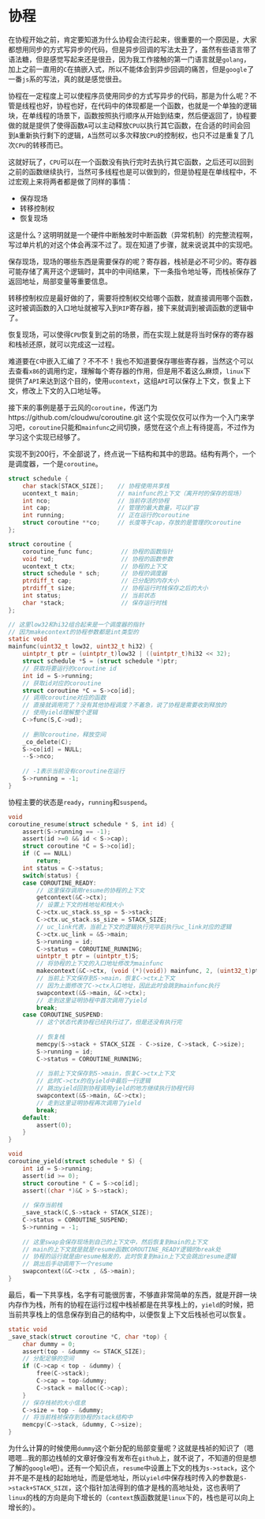 # 协程

在协程开始之前，肯定要知道为什么协程会流行起来，很重要的一个原因是，大家都想用同步的方式写异步的代码，但是异步回调的写法太丑了，虽然有些语言带了语法糖，但是感觉写起来还是很丑，因为我工作接触的第一门语言就是`golang`，加上之前一直用的`C`在搞嵌入式，所以不能体会到异步回调的痛苦，但是`google`了一番`js`系的写法，真的就是感觉很丑。

协程在一定程度上可以使程序员使用同步的方式写异步的代码，那是为什么呢？不管是线程也好，协程也好，在代码中的体现都是一个函数，也就是一个单独的逻辑块，在单线程的场景下，函数按照执行顺序从开始到结束，然后便返回了，协程要做的就是提供了使得函数`A`可以主动释放`CPU`以执行其它函数，在合适的时间会回到`A`重新执行剩下的逻辑，`A`当然可以多次释放`CPU`的控制权，也只不过是重复了几次`CPU`的转移而已。

这就好玩了，`CPU`可以在一个函数没有执行完时去执行其它函数，之后还可以回到之前的函数继续执行，当然可多线程也是可以做到的，但是协程是在单线程中，不过宏观上来将两者都是做了同样的事情：

- 保存现场
- 转移控制权
- 恢复现场

这是什么？这明明就是一个硬件中断触发时中断函数（异常机制）的完整流程啊，写过单片机的对这个体会再深不过了。现在知道了步骤，就来说说其中的实现吧。

保存现场，现场的哪些东西是需要保存的呢？寄存器，栈祯是必不可少的。寄存器可能存储了离开这个逻辑时，其中的中间结果，下一条指令地址等，而栈祯保存了返回地址，局部变量等重要信息。

转移控制权应是最好做的了，需要将控制权交给哪个函数，就直接调用哪个函数，这时被调函数的入口地址就被写入到`RIP`寄存器，接下来就调到被调函数的逻辑中了。

恢复现场，可以使得`CPU`恢复到之前的场景，而在实现上就是将当时保存的寄存器和栈祯还原，就可以完成这一过程。

难道要在`C`中嵌入汇编了？不不不！我也不知道要保存哪些寄存器，当然这个可以去查看`x86`的调用约定，理解每个寄存器的作用，但是用不着这么麻烦，`linux`下提供了`API`来达到这个目的，使用`ucontext`，这组`API`可以保存上下文，恢复上下文，修改上下文的入口地址等。

接下来的事例是基于云风的`coroutine`，传送门为https://github.com/cloudwu/coroutine.git 这个实现仅仅可以作为一个入门来学习吧，`coroutine`只能和`mainfunc`之间切换，感觉在这个点上有待提高，不过作为学习这个实现已经够了。

实现不到200行，不全部说了，终点说一下结构和其中的思路。结构有两个，一个是调度器，一个是`coroutine`。

```c
struct schedule {
	char stack[STACK_SIZE];    // 协程使用共享栈
	ucontext_t main;           // mainfunc的上下文（离开时的保存的现场）
	int nco;                   // 当前存活的协程
	int cap;                   // 管理的最大数量，可以扩容
	int running;               // 正在运行的coroutine
	struct coroutine **co;     // 长度等于cap，存放的是管理的coroutine
};

struct coroutine {
	coroutine_func func;        // 协程的函数指针
	void *ud;                   // 协程的函数参数
	ucontext_t ctx;             // 协程的上下文
	struct schedule * sch;      // 协程的调度器
	ptrdiff_t cap;              // 已分配的内存大小
	ptrdiff_t size;             // 协程运行时栈保存之后的大小
	int status;                 // 当前状态
	char *stack;                // 保存运行时栈
};

// 这里low32和hi32组合起来是一个调度器的指针
// 因为makecontext的协程参数都是int类型的
static void
mainfunc(uint32_t low32, uint32_t hi32) {
	uintptr_t ptr = (uintptr_t)low32 | ((uintptr_t)hi32 << 32);
	struct schedule *S = (struct schedule *)ptr;
	// 获取将要运行的coroutine id
	int id = S->running;
	// 获取id对应的coroutine
	struct coroutine *C = S->co[id];
	// 调用coroutine对应的函数
	// 直接就调用完了？没有其他协程调度？不着急，说了协程是需要收到释放的
	// 使用yield理解整个逻辑
	C->func(S,C->ud);
	
	// 删除coroutine，释放空间
	_co_delete(C);
	S->co[id] = NULL;
	--S->nco;
	
	// -1表示当前没有coroutine在运行
	S->running = -1;
}
```

协程主要的状态是`ready`，`running`和`suspend`。

```c
void
coroutine_resume(struct schedule * S, int id) {
	assert(S->running == -1);
	assert(id >=0 && id < S->cap);
	struct coroutine *C = S->co[id];
	if (C == NULL)
		return;
	int status = C->status;
	switch(status) {
	case COROUTINE_READY:
        // 这里保存调用resume的协程的上下文
		getcontext(&C->ctx);
        // 设置上下文的栈地址和栈大小
		C->ctx.uc_stack.ss_sp = S->stack;
		C->ctx.uc_stack.ss_size = STACK_SIZE;
        // uc_link代表，当前上下文的逻辑执行完毕后执行uc_link对应的逻辑
		C->ctx.uc_link = &S->main;	
		S->running = id;
		C->status = COROUTINE_RUNNING;
		uintptr_t ptr = (uintptr_t)S;
        // 将协程的上下文的入口地址修改为mainfunc
		makecontext(&C->ctx, (void (*)(void)) mainfunc, 2, (uint32_t)ptr, (uint32_t)(ptr>>32));
        // 当前上下文保存到S->main，恢复C->ctx上下文
        // 因为上面修改了C->ctx入口地址，因此此时会跳到mainfunc执行
		swapcontext(&S->main, &C->ctx);
        // 走到这里证明协程中首次调用了yield
		break;
	case COROUTINE_SUSPEND:
        // 这个状态代表协程已经执行过了，但是还没有执行完
            
        // 恢复栈
		memcpy(S->stack + STACK_SIZE - C->size, C->stack, C->size);
		S->running = id;
		C->status = COROUTINE_RUNNING;
		
        // 当前上下文保存到S->main，恢复C->ctx上下文
        // 此时C->ctx的在yield中最后一行逻辑
        // 跳出yield回到协程调用yield的地方继续执行协程代码
        swapcontext(&S->main, &C->ctx);      
        // 走到这里证明协程再次调用了yield
		break;
	default:
		assert(0);
	}
}

void
coroutine_yield(struct schedule * S) {
	int id = S->running;
	assert(id >= 0);
	struct coroutine * C = S->co[id];
	assert((char *)&C > S->stack);
    
    // 保存当前栈
	_save_stack(C,S->stack + STACK_SIZE);
	C->status = COROUTINE_SUSPEND;
	S->running = -1;
    
    // 这里swap会保存现场到自己的上下文中，然后恢复到main的上下文
    // main的上下文就是就是resume函数COROUTINE_READY逻辑的break处
    // 协程的运行就是由resume触发的，此时恢复到main上下文会跳出resume逻辑
    // 跳出后手动调用下一个resume
	swapcontext(&C->ctx , &S->main);
}
```

最后，看一下共享栈，名字有可能很厉害，不够直非常简单的东西，就是开辟一块内存作为栈，所有的协程在运行过程中栈祯都是在共享栈上的，`yield`的时候，把当前共享栈上的信息保存到自己的结构中，以便恢复上下文后栈祯也可以恢复。

```c
static void
_save_stack(struct coroutine *C, char *top) {
	char dummy = 0;
	assert(top - &dummy <= STACK_SIZE);
	// 分配足够的空间
	if (C->cap < top - &dummy) {
		free(C->stack);
		C->cap = top-&dummy;
		C->stack = malloc(C->cap);
	}
	// 保存栈祯的大小信息
	C->size = top - &dummy;
	// 将当前栈祯保存到协程的stack结构中
	memcpy(C->stack, &dummy, C->size);
}
```

为什么计算的时候使用`dummy`这个新分配的局部变量呢？这就是栈祯的知识了（嗯嗯嗯...我的那边栈帧的文章好像没有发布在`github`上，就不说了，不知道的但是想了解的`google`吧）。还有一个知识点，`resume`中设置上下文的栈为`s->stack`，这个并不是不是栈的起始地址，而是低地址，所以`yield`中保存栈时传入的参数是`S->stack+STACK_SIZE`，这个指针加法得到的值才是栈的高地址处，这也表明了`linux`的栈的方向是向下增长的（`context`族函数就是`linux`下的，栈也是可以向上增长的）。
